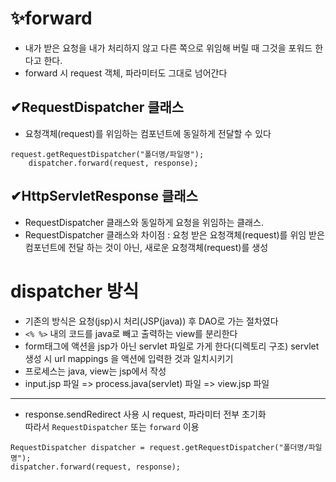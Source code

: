 # ✨forward
- 내가 받은 요청을 내가 처리하지 않고 다른 쪽으로 위임해 버릴 때 그것을 포워드 한다고 한다.
- forward 시 request 객체, 파라미터도 그대로 넘어간다
## ✔RequestDispatcher 클래스 
-  요청객체(request)를 위임하는 컴포넌트에 동일하게 전달할 수 있다
```
request.getRequestDispatcher("폴더명/파일명");
	dispatcher.forward(request, response);
```

## ✔HttpServletResponse 클래스
- RequestDispatcher 클래스와 동일하게 요청을 위임하는 클래스.
- RequestDispatcher  클래스와 차이점 : 요청 받은 요청객체(request)를 위임 받은 컴포넌트에 전달 하는 것이 아닌, 새로운 요청객체(request)를 생성

# dispatcher 방식
- 기존의 방식은 요청(jsp)시 처리(JSP(java)) 후 DAO로 가는 절차였다
- `<% %>` 내의 코드를 java로 빼고 출력하는 view를 분리한다
- form태그에 액션을 jsp가 아닌 servlet 파일로 가게 한다(디렉토리 구조) servlet 생성 시 url mappings 을 액션에 입력한 것과 일치시키기
- 프로세스는 java, view는 jsp에서 작성
- input.jsp 파일 => process.java(servlet) 파일 => view.jsp 파일 
---------
- response.sendRedirect 사용 시 request, 파라미터 전부 초기화   
따라서 `RequestDispatcher` 또는 `forward` 이용
```
RequestDispatcher dispatcher = request.getRequestDispatcher("폴더명/파일명");
dispatcher.forward(request, response);
```